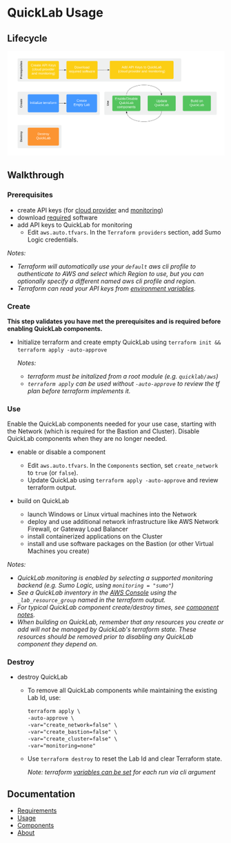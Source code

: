 [comment]: # "This file is part of QuickLab, which creates simple, monitored labs."
[comment]: # "https://github.com/jeff-d/quicklab"
[comment]: #
[comment]: # "SPDX-FileCopyrightText: © 2023 Jeffrey M. Deininger <9385180+jeff-d@users.noreply.github.com>"
[comment]: # "SPDX-License-Identifier: AGPL-3.0-or-later"

# QuickLab Usage

## Lifecycle

![QuickLab Lifecycle](quicklab-lifecycle.png)

## Walkthrough

### Prerequisites

- create API keys (for [cloud provider](requirements.md#general) and [monitoring](requirements.md#monitoring))
- download [required](requirements.md) software
- add API keys to QuickLab for monitoring
  - Edit `aws.auto.tfvars`. In the `Terraform providers` section, add Sumo Logic credentials.

_Notes:_

- _Terraform will automatically use your `default` aws cli profile to authenticate to AWS and select which Region to use, but you can optionally specify a different named aws cli profile and region._
- _Terraform can read your API keys from [environment variables](https://developer.hashicorp.com/terraform/language/values/variables#environment-variables)._

### Create

**This step validates you have met the prerequisites and is required before enabling QuickLab components.**

- Initialize terraform and create empty QuickLab using `terraform init && terraform apply -auto-approve`

  _Notes:_

  - _terraform must be initalized from a root module (e.g. `quicklab/aws`)_
  - _`terraform apply` can be used without `-auto-approve` to review the tf plan before terraform implements it._

### Use

Enable the QuickLab components needed for your use case, starting with the Network (which is required for the Bastion and Cluster). Disable QuickLab components when they are no longer needed.

- enable or disable a component

  - Edit `aws.auto.tfvars`. In the `Components` section, set `create_network` to `true` (or `false`).
  - Update QuickLab using `terraform apply -auto-approve` and review terraform output.

- build on QuickLab

  - launch Windows or Linux virtual machines into the Network
  - deploy and use additional network infrastructure like AWS Network Firewall, or Gateway Load Balancer
  - install containerized applications on the Cluster
  - install and use software packages on the Bastion (or other Virtual Machines you create)

_Notes:_

- _QuickLab monitoring is enabled by selecting a supported monitoring backend (e.g. Sumo Logic, using `monitoring = "sumo"`)_
- _See a QuickLab inventory in the [AWS Console](https://console.aws.amazon.com/resource-groups/) using the `_lab_resource_group` named in the terraform output._
- _For typical QuickLab component create/destroy times, see [component notes](component-notes.md#resource-createdestroy-times)._
- _When building on QuickLab, remember that any resources you create or add will not be managed by QuickLab's terraform state. These resources should be removed prior to disabling any QuickLab component they depend on._

### Destroy

- destroy QuickLab

  - To remove all QuickLab components while maintaining the existing Lab Id, use:

    ```
    terraform apply \
    -auto-approve \
    -var="create_network=false" \
    -var="create_bastion=false" \
    -var="create_cluster=false" \
    -var="monitoring=none"
    ```

  - Use `terraform destroy` to reset the Lab Id and clear Terraform state.

    _Note: terraform [variables can be set](https://developer.hashicorp.com/terraform/language/values/variables#assigning-values-to-root-module-variables) for each run via cli argument_

## Documentation

- [Requirements](requirements.md)
- [Usage](usage.md)
- [Components](components.md)
- [About](about.md)
